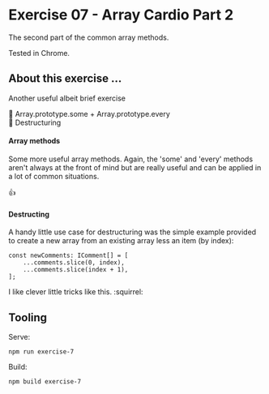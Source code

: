 # Exercise 07 - Array Cardio Part 2

The second part of the common array methods.

Tested in Chrome.

## About this exercise ...

Another useful albeit brief exercise

:book: Array.prototype.some + Array.prototype.every <br/>
:book: Destructuring

#### Array methods

Some more useful array methods. Again, the 'some' and 'every' methods aren't always at the front of mind but are really useful and can be applied in a lot of common situations.

:thumbsup:

#### Destructing

A handy little use case for destructuring was the simple example provided to create a new array from an existing array less an item (by index):

```
const newComments: IComment[] = [
	...comments.slice(0, index),
	...comments.slice(index + 1),
];
```

I like clever little tricks like this. :squirrel:

## Tooling

Serve:

`npm run exercise-7`

Build:

`npm build exercise-7`
